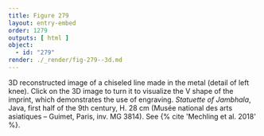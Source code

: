 ```yaml
---
title: Figure 279
layout: entry-embed
order: 1279
outputs: [ html ]
object:
  - id: "279"
render: ./_render/fig-279--3d.md
---
```


3D reconstructed image of a chiseled line made in the metal (detail of left knee). Click on the 3D image to turn it to visualize the V shape of the imprint, which demonstrates the use of engraving. *Statuette of Jambhala*, Java, first half of the 9th century, H. 28 cm (Musée national des arts asiatiques – Guimet, Paris, inv. MG 3814). See {% cite 'Mechling et al. 2018' %}.

